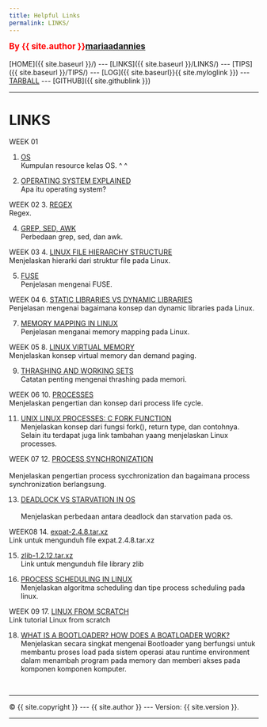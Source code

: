 ```yaml
---
title: Helpful Links
permalink: LINKS/
---
```

<span style="color:red; font-weight:bold; font-size:larger;">By {{ site.author }}[mariaadannies](https://github.com/mariaadannies/os222)</span>
<br><br>
[HOME]({{ site.baseurl }}/) ---
[LINKS]({{ site.baseurl }}/LINKS/) ---
[TIPS]({{ site.baseurl }}/TIPS/) ---
[LOG]({{ site.baseurl}}{{ site.myloglink }}) ---
[TARBALL](SandBox/mariaadannies.tar.xz) ---
[GITHUB]({{ site.githublink }})
<br>
<hr>

# LINKS

WEEK 01
1. [OS](https://os.vlsm.org/)<br>
Kumpulan resource kelas OS. ^ ^  

2. [OPERATING SYSTEM EXPLAINED](https://www.guru99.com/operating-system-tutorial.html)<br>
Apa itu operating system?  

WEEK 02
3. [REGEX](https://www.sitepoint.com/learn-regex/)<br>
Regex.  

4. [GREP, SED, AWK](https://www.baeldung.com/linux/grep-sed-awk-differences/)<br>
Perbedaan grep, sed, dan awk.  

WEEK 03
4. [LINUX FILE HIERARCHY STRUCTURE](https://www.geeksforgeeks.org/linux-file-hierarchy-structure/)<br>
Menjelaskan hierarki dari struktur file pada Linux.  

5. [FUSE](https://www.kernel.org/doc/html/latest/filesystems/fuse.html)<br>
Penjelasan mengenai FUSE.  

WEEK 04
6. [STATIC LIBRARIES VS DYNAMIC LIBRARIES](https://medium.com/swlh/linux-basics-static-libraries-vs-dynamic-libraries-a7bcf8157779)<br>
Penjelasan mengenai bagaimana konsep dan dynamic libraries pada Linux.  

7. [MEMORY MAPPING IN LINUX](https://ostoday.org/linux/what-is-memory-mapping-in-linux.html)<br>
Penjelasan menganai memory mapping pada Linux.  

WEEK 05
8. [LINUX VIRTUAL MEMORY](https://www.thegeekstuff.com/2012/02/linux-memory-management)<br>
Menjelaskan konsep virtual memory dan demand paging.  

9. [THRASHING AND WORKING SETS](https://web.stanford.edu/~ouster/cgi-bin/cs140-winter12/lecture.php?topic=thrashing)<br>
Catatan penting mengenai thrashing pada memori.  

WEEK 06
10. [PROCESSES](https://www.tutorialspoint.com/operating_system/os_processes.htm)<br>
Menjelaskan pengertian dan konsep dari process life cycle.  

11. [UNIX LINUX PROCESSES: C FORK FUNCTION](https://www.thegeekstuff.com/2012/05/c-fork-function/)<br>
Menjelaskan konsep dari fungsi fork(), return type, dan contohnya. Selain itu terdapat juga link tambahan yaang menjelaskan Linux processes.  

WEEK 07
12. [PROCESS SYNCHRONIZATION](https://www.guru99.com/process-synchronization.html)<br>  
Menjelaskan pengertian process sycchronization dan bagaimana process synchronization berlangsung.  

13. [DEADLOCK VS STARVATION IN OS](geeksforgeeks.org/difference-between-deadlock-and-starvation-in-os/)<br>  
Menjelaskan perbedaan antara deadlock dan starvation pada os.   

WEEK08
14. [expat-2.4.8.tar.xz](https://github.com/libexpat/libexpat/releases/tag/R_2_4_8)<br>
Link untuk mengunduh file expat.2.4.8.tar.xz  

15. [zlib-1.2.12.tar.xz](https://distfiles.macports.org/zlib/)<br>
Link untuk mengunduh file library zlib  

16. [PROCESS SCHEDULING IN LINUX](https://www.scaler.com/topics/operating-system/process-scheduling/)<br>
Menjelaskan algoritma scheduling dan tipe process scheduling pada linux.

WEEK 09
17. [LINUX FROM SCRATCH](https://www.linuxfromscratch.org/lfs/view/11.2/)<br>
Link tutorial Linux from scratch  

18. [WHAT IS A BOOTLOADER? HOW DOES A BOATLOADER WORK?](https://www.makeuseof.com/what-is-a-bootloader/)<br>
Menjelaskan secara singkat mengenai Bootloader yang berfungsi untuk membantu proses load pada sistem operasi atau runtime environment dalam menambah program pada memory dan memberi akses pada komponen komponen komputer.  

<br>
<hr>
&copy; {{ site.copyright }} --- {{ site.author }} --- Version: {{ site.version }}.
<hr>
<br>

